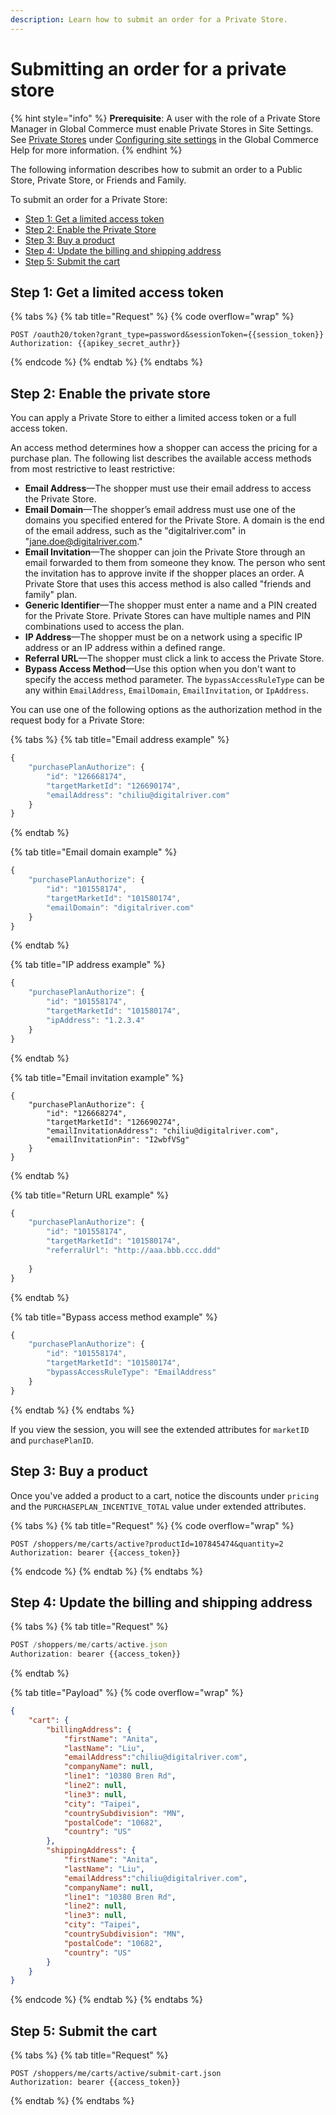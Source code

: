 ```yaml
---
description: Learn how to submit an order for a Private Store.
---
```


# Submitting an order for a private store

{% hint style="info" %}
**Prerequisite**: A user with the role of a Private Store Manager in Global Commerce must enable Private Stores in Site Settings. See [Private Stores](https://help.digitalriver.com/help/gc/Administration/Site/Configuring-site-settings.htm) under [Configuring site settings](https://help.digitalriver.com/help/gc/Administration/Site/Configuring-site-settings.htm) in the Global Commerce Help for more information.
{% endhint %}

The following information describes how to submit an order to a Public Store, Private Store, or Friends and Family.

To submit an order for a Private Store:

* [Step 1: Get a limited access token](submitting-an-order-for-a-private-store.md#step-1-get-a-limited-access-token)
* [Step 2: Enable the Private Store](submitting-an-order-for-a-private-store.md#step-2-enable-the-private-store)
* [Step 3: Buy a product](submitting-an-order-for-a-private-store.md#step-3-buy-a-product)
* [Step 4: Update the billing and shipping address](submitting-an-order-for-a-private-store.md#step-4-update-the-billing-and-shipping-address)
* [Step 5: Submit the cart](submitting-an-order-for-a-private-store.md#step-5-submit-the-cart)

## Step 1: Get a limited access token

{% tabs %}
{% tab title="Request" %}
{% code overflow="wrap" %}
```http
POST /oauth20/token?grant_type=password&sessionToken={{session_token}}
Authorization: {{apikey_secret_authr}}
```
{% endcode %}
{% endtab %}
{% endtabs %}

## Step 2: Enable the private store

You can apply a Private Store to either a limited access token or a full access token.

An access method determines how a shopper can access the pricing for a purchase plan. The following list describes the available access methods from most restrictive to least restrictive:

* **Email Address**—The shopper must use their email address to access the Private Store.
* **Email Domain**—The shopper’s email address must use one of the domains you specified entered for the Private Store. A domain is the end of the email address, such as the "digitalriver.com" in "jane.doe@digitalriver.com."
* **Email Invitation**—The shopper can join the Private Store through an email forwarded to them from someone they know. The person who sent the invitation has to approve invite if the shopper places an order. A Private Store that uses this access method is also called "friends and family" plan.
* **Generic Identifier**—The shopper must enter a name and a PIN created for the Private Store. Private Stores can have multiple names and PIN combinations used to access the plan.
* **IP Address**—The shopper must be on a network using a specific IP address or an IP address within a defined range.
* **Referral URL**—The shopper must click a link to access the Private Store.
* **Bypass Access Method**—Use this option when you don't want to specify the access method parameter. The `bypassAccessRuleType` can be any within `EmailAddress`, `EmailDomain`, `EmailInvitation`,  or `IpAddress`.

You can use one of the following options as the authorization method in the request body for a Private Store:

{% tabs %}
{% tab title="Email address example" %}
```javascript
{
    "purchasePlanAuthorize": {
        "id": "126668174",
        "targetMarketId": "126690174",
        "emailAddress": "chiliu@digitalriver.com"
    }
}
```
{% endtab %}

{% tab title="Email domain example" %}
```javascript
{
    "purchasePlanAuthorize": {
        "id": "101558174",
        "targetMarketId": "101580174",
        "emailDomain": "digitalriver.com"
    }
}
```
{% endtab %}

{% tab title="IP address example" %}
```javascript
{
    "purchasePlanAuthorize": {
        "id": "101558174",
        "targetMarketId": "101580174",
        "ipAddress": "1.2.3.4"
    }
}
```
{% endtab %}

{% tab title="Email invitation example" %}
```
{
    "purchasePlanAuthorize": {
        "id": "126668274",
        "targetMarketId": "126690274",
        "emailInvitationAddress": "chiliu@digitalriver.com",
        "emailInvitationPin": "I2wbfVSg"
    }
}
```
{% endtab %}

{% tab title="Return URL example" %}
```javascript
{
    "purchasePlanAuthorize": {
        "id": "101558174",
        "targetMarketId": "101580174",
        "referralUrl": "http://aaa.bbb.ccc.ddd"
         
    }
}
```
{% endtab %}

{% tab title="Bypass access method example" %}
```javascript
{
    "purchasePlanAuthorize": {
        "id": "101558174",
        "targetMarketId": "101580174",
        "bypassAccessRuleType": "EmailAddress"
    }
}
```
{% endtab %}
{% endtabs %}

If you view the session, you will see the extended attributes for `marketID` and `purchasePlanID`.

## Step 3: Buy a product

Once you've added a product to a cart, notice the discounts under `pricing` and the `PURCHASEPLAN_INCENTIVE_TOTAL` value under extended attributes.

{% tabs %}
{% tab title="Request" %}
{% code overflow="wrap" %}
```http
POST /shoppers/me/carts/active?productId=107845474&quantity=2
Authorization: bearer {{access_token}}
```
{% endcode %}
{% endtab %}
{% endtabs %}

## Step 4: Update the billing and shipping address

{% tabs %}
{% tab title="Request" %}
```javascript
POST /shoppers/me/carts/active.json
Authorization: bearer {{access_token}}
```
{% endtab %}

{% tab title="Payload" %}
{% code overflow="wrap" %}
```json
{
    "cart": {
        "billingAddress": {
            "firstName": "Anita",
            "lastName": "Liu",
            "emailAddress":"chiliu@digitalriver.com",
            "companyName": null,
            "line1": "10380 Bren Rd",
            "line2": null,
            "line3": null,
            "city": "Taipei",
            "countrySubdivision": "MN",
            "postalCode": "10682",
            "country": "US"
        },
        "shippingAddress": {
            "firstName": "Anita",
            "lastName": "Liu",
            "emailAddress":"chiliu@digitalriver.com",
            "companyName": null,
            "line1": "10380 Bren Rd",
            "line2": null,
            "line3": null,
            "city": "Taipei",
            "countrySubdivision": "MN",
            "postalCode": "10682",
            "country": "US"
        }
    }
}
```
{% endcode %}
{% endtab %}
{% endtabs %}

## Step 5: Submit the cart

{% tabs %}
{% tab title="Request" %}
```http
POST /shoppers/me/carts/active/submit-cart.json
Authorization: bearer {{access_token}}
```
{% endtab %}
{% endtabs %}

